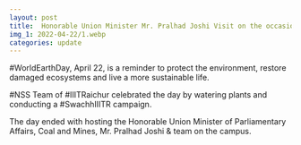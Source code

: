 ```yaml
---
layout: post
title:  Honorable Union Minister Mr. Pralhad Joshi Visit on the occasion of World Earth Day
img_1: 2022-04-22/1.webp
categories: update
---
```

#WorldEarthDay, April 22, is a reminder to protect the environment, restore damaged ecosystems and live a more sustainable life.

#NSS Team of #IIITRaichur celebrated the day by watering plants and conducting a #SwachhIIITR campaign.

The day ended with hosting the Honorable Union Minister of Parliamentary Affairs, Coal and Mines, Mr. Pralhad Joshi & team on the campus.